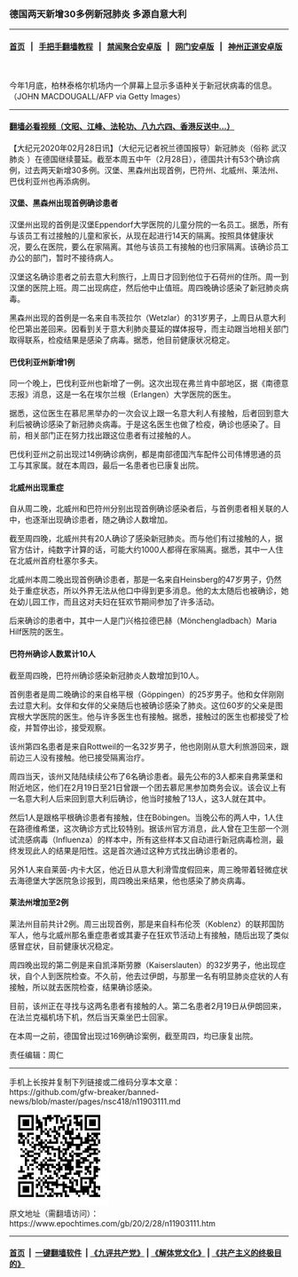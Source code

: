 ### 德国两天新增30多例新冠肺炎 多源自意大利
------------------------

#### [首页](https://github.com/gfw-breaker/banned-news/blob/master/README.md) &nbsp;&nbsp;|&nbsp;&nbsp; [手把手翻墙教程](https://github.com/gfw-breaker/guides/wiki) &nbsp;&nbsp;|&nbsp;&nbsp; [禁闻聚合安卓版](https://github.com/gfw-breaker/bn-android) &nbsp;&nbsp;|&nbsp;&nbsp; [网门安卓版](https://github.com/oGate2/oGate) &nbsp;&nbsp;|&nbsp;&nbsp; [神州正道安卓版](https://github.com/SzzdOgate/update) 



<div><img alt="" class="aligncenter wp-post-image" src="https://i.epochtimes.com/assets/uploads/2020/02/GettyImages-1197124894-600x400.jpg"/>
<div class="red16 caption">
 <p>
  今年1月底，柏林泰格尔机场内一个屏幕上显示多语种关于新冠状病毒的信息。（JOHN MACDOUGALL/AFP via Getty Images）
 </p>
</div>
</div><hr/>

#### [翻墙必看视频（文昭、江峰、法轮功、八九六四、香港反送中...）](https://github.com/gfw-breaker/banned-news/blob/master/pages/link3.md)

<div><p>
 【大纪元2020年02月28日讯】（大纪元记者祝兰德国报导）新冠肺炎（俗称
 <ok href="https://www.epochtimes.com/gb/tag/%E6%AD%A6%E6%B1%89%E8%82%BA%E7%82%8E.html">
  武汉肺炎
 </ok>
 ）在德国继续蔓延。截至本周五中午（2月28日），德国共计有53个确诊病例，过去两天新增30多例。汉堡、黑森州出现首例，巴符州、北威州、莱法州、巴伐利亚州也再添病例。
</p>
<h4>
 汉堡、黑森州出现首例确诊患者
</h4>
<p>
 汉堡州出现的首例是汉堡Eppendorf大学医院的儿童分院的一名员工。据悉，所有与该员工有过接触的儿童和家长，从现在起进行14天的隔离。按照具体健康状况，要么在医院，要么在家隔离。其他与该员工有接触的也归家隔离。该确诊员工办公的部门，暂时不接待病人。
</p>
<p>
 汉堡这名确诊患者之前去意大利旅行，上周日才回到他位于石荷州的住所。周一到汉堡的医院上班。周二出现病症，然后他中止值班。周四晚确诊感染了新冠肺炎病毒。
</p>
<p>
 黑森州出现的首例是一名来自韦茨拉尔（Wetzlar）的31岁男子，上周日从意大利伦巴第出差回来。因看到关于意大利肺炎蔓延的媒体报导，而主动跟当地相关部门取得联系，检疫结果是感染了病毒。据悉，他目前健康状况稳定。
</p>
<h4>
 巴伐利亚州新增1例
</h4>
<p>
 同一个晚上，巴伐利亚州也新增了一例。这次出现在弗兰肯中部地区，据《南德意志报》消息，这是一名在埃尔兰根（Erlangen）大学医院的医生。
</p>
<p>
 据悉，这位医生在慕尼黑举办的一次会议上跟一名意大利人有接触，后者回到意大利后被确诊感染了新冠肺炎病毒。于是这名医生也做了检疫，确诊也感染了。目前，相关部门正在努力找出跟这位患者有过接触的人。
</p>
<p>
 巴伐利亚州之前出现过14例确诊病例，都是南部德国汽车配件公司伟博思通的员工与其家属。就在本周四，最后一名患者也已康复出院。
</p>
<h4>
 北威州出现重症
</h4>
<p>
 自从周二晚，北威州和巴符州分别出现首例确诊感染者后，与首例患者相关联的人中，也逐渐出现确诊患者，随之确诊人数增加。
</p>
<p>
 截至周四晚，北威州共有20人确诊了感染新冠肺炎。而与他们有过接触的人，据官方估计，纯数字计算的话，可能大约1000人都得在家隔离。据悉，其中一人住在北威州首府杜塞尔多夫。
</p>
<p>
 北威州本周二晚出现首例确诊患者，那是一名来自Heinsberg的47岁男子，仍然处于重症状态，所以外界无法从他口中得到更多消息。他的太太随后也被确诊，她在幼儿园工作，而且这对夫妇在狂欢节期间参加了许多活动。
</p>
<p>
 后来确诊的患者中，其中一人是门兴格拉德巴赫（Mönchengladbach）Maria Hilf医院的医生。
</p>
<h4>
 巴符州确诊人数累计10人
</h4>
<p>
 截至周四晚，巴符州确诊感染新冠肺炎人数增加到10人。
</p>
<p>
 首例患者是周二晚确诊的来自格平根（Göppingen）的25岁男子。他和女伴刚刚去过意大利。女伴和女伴的父亲随后也被确诊感染了肺炎。这位60岁的父亲是图宾根大学医院的医生。他与许多医生也有接触。据悉，接触过的医生也都接受了检疫，并暂停出诊，接受观察。
</p>
<p>
 该州第四名患者是来自Rottweil的一名32岁男子，他也刚刚从意大利旅游回来，跟前边三人没有接触。他已接受隔离治疗。
</p>
<p>
 周四当天，该州又陆陆续续公布了6名确诊患者。最先公布的3人都来自弗莱堡和附近地区，他们在2月19日至21日曾跟一个团去慕尼黑参加商务会议。该会议上有一名意大利人后来回到意大利后确诊，他当时接触了13人，这3人就在其中。
</p>
<p>
 然后1人是跟格平根确诊患者有接触，住在Böbingen。当晚公布的两人中，1人住在路德维希堡，这次确诊方式比较特别。据该州官方消息，此人曾在卫生部一个测试流感病毒（Influenza）的样本中，所有这些样本又自动进行新冠病毒检测，最终发现此人的结果是阳性。这是首次通过这种方式找出确诊患者的。
</p>
<p>
 另外1人来自莱茵-内卡大区，他近日从意大利滑雪度假回来，周三晚带着轻微症状去海德堡大学医院急诊报到，周四晚出来结果，他也感染了肺炎病毒。
</p>
<h4>
 莱法州增加至2例
</h4>
<p>
 莱法州目前共计2例。周三出现首例，那是来自科布伦茨（Koblenz）的联邦国防军人，他与北威州那名重症患者或其妻子在狂欢节活动上有接触，随后出现了类似感冒症状，目前健康状况稳定。
</p>
<p>
 周四晚出现的第二例是来自凯泽斯劳滕（Kaiserslauten）的32岁男子，他出现症状，自个人到医院检查。不久前，他去过伊朗，与那里一名有明显肺炎症状的人有接触，所以就去医院检查，结果确诊感染。
</p>
<p>
 目前，该州正在寻找与这两名患者有接触的人。第二名患者2月19日从伊朗回来，在法兰克福机场下机，然后当天乘坐巴士回家。
</p>
<p>
 在本周一之前，德国曾出现过16例确诊案例，截至周四，均已康复出院。
</p>
<p>
 责任编辑：周仁
</p>
</div>
<hr/>
手机上长按并复制下列链接或二维码分享本文章：<br/>
https://github.com/gfw-breaker/banned-news/blob/master/pages/nsc418/n11903111.md <br/>
<a href='https://github.com/gfw-breaker/banned-news/blob/master/pages/nsc418/n11903111.md'><img src='https://github.com/gfw-breaker/banned-news/blob/master/pages/nsc418/n11903111.md.png'/></a> <br/>
原文地址（需翻墙访问）：https://www.epochtimes.com/gb/20/2/28/n11903111.htm


------------------------
#### [首页](https://github.com/gfw-breaker/banned-news/blob/master/README.md) &nbsp;|&nbsp; [一键翻墙软件](https://github.com/gfw-breaker/nogfw/blob/master/README.md) &nbsp;| [《九评共产党》](https://github.com/gfw-breaker/9ping.md/blob/master/README.md#九评之一评共产党是什么) | [《解体党文化》](https://github.com/gfw-breaker/jtdwh.md/blob/master/README.md) | [《共产主义的终极目的》](https://github.com/gfw-breaker/gczydzjmd.md/blob/master/README.md)


<img src='http://gfw-breaker.win/banned-news/pages/nsc418/n11903111.md' width='0px' height='0px'/>